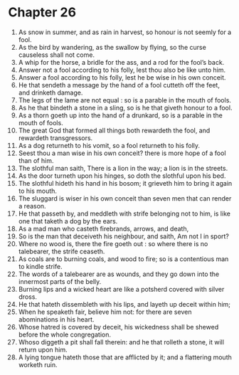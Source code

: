 # Chapter 26

1. As snow in summer, and as rain in harvest, so honour is not seemly for a fool.
2. As the bird by wandering, as the swallow by flying, so the curse causeless shall not come.
3. A whip for the horse, a bridle for the ass, and a rod for the fool’s back.
4. Answer not a fool according to his folly, lest thou also be like unto him.
5. Answer a fool according to his folly, lest he be wise in his own conceit.
6. He that sendeth a message by the hand of a fool cutteth off the feet, and drinketh damage.
7. The legs of the lame are not equal : so is a parable in the mouth of fools.
8. As he that bindeth a stone in a sling, so is he that giveth honour to a fool.
9. As a thorn goeth up into the hand of a drunkard, so is a parable in the mouth of fools.
10. The great God that formed all things both rewardeth the fool, and rewardeth transgressors.
11. As a dog returneth to his vomit, so a fool returneth to his folly.
12. Seest thou a man wise in his own conceit? there is more hope of a fool than of him.
13. The slothful man saith, There is a lion in the way; a lion is in the streets.
14. As the door turneth upon his hinges, so doth the slothful upon his bed.
15. The slothful hideth his hand in his bosom; it grieveth him to bring it again to his mouth.
16. The sluggard is wiser in his own conceit than seven men that can render a reason.
17. He that passeth by, and meddleth with strife belonging not to him, is like one that taketh a dog by the ears.
18. As a mad man who casteth firebrands, arrows, and death,
19. So is the man that deceiveth his neighbour, and saith, Am not I in sport?
20. Where no wood is, there the fire goeth out : so where there is no talebearer, the strife ceaseth.
21. As coals are to burning coals, and wood to fire; so is a contentious man to kindle strife.
22. The words of a talebearer are as wounds, and they go down into the innermost parts of the belly.
23. Burning lips and a wicked heart are like a potsherd covered with silver dross.
24. He that hateth dissembleth with his lips, and layeth up deceit within him;
25. When he speaketh fair, believe him not: for there are seven abominations in his heart.
26. Whose hatred is covered by deceit, his wickedness shall be shewed before the whole congregation.
27. Whoso diggeth a pit shall fall therein: and he that rolleth a stone, it will return upon him.
28. A lying tongue hateth those that are afflicted by it; and a flattering mouth worketh ruin.

